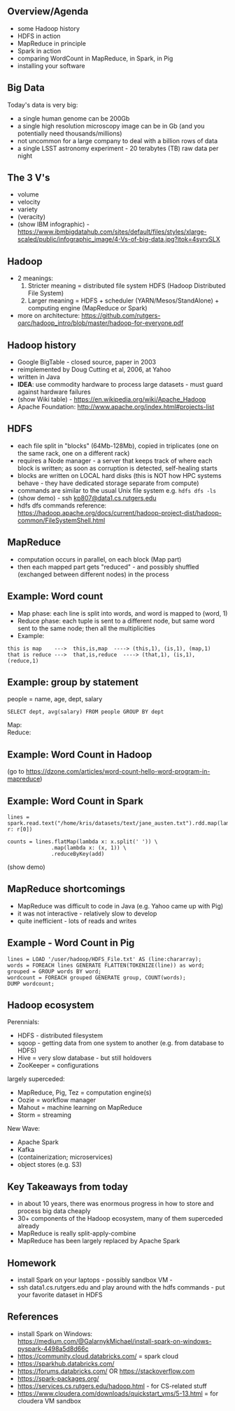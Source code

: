 ## Overview/Agenda

- some Hadoop history
- HDFS in action
- MapReduce in principle
- Spark in action
- comparing WordCount in MapReduce, in Spark, in Pig
- installing your software

## Big Data

Today's data is very big: 
- a single human genome can be 200Gb 
- a single high resolution microscopy image can be in Gb (and you potentially need thousands/millions)
- not uncommon for a large company to deal with a billion rows of data
- a single LSST astronomy experiment - 20 terabytes (TB) raw data per night

## The 3 V's

- volume
- velocity
- variety
- (veracity)
- (show IBM infographic) - https://www.ibmbigdatahub.com/sites/default/files/styles/xlarge-scaled/public/infographic_image/4-Vs-of-big-data.jpg?itok=4syrvSLX

## Hadoop

- 2 meanings: 
   1. Stricter meaning = distributed file system HDFS (Hadoop Distributed File System)
   2. Larger meaning = HDFS + scheduler (YARN/Mesos/StandAlone) + computing engine (MapReduce or Spark)
- more on architecture: https://github.com/rutgers-oarc/hadoop_intro/blob/master/hadoop-for-everyone.pdf 

## Hadoop history

- Google BigTable - closed source, paper in 2003
- reimplemented by Doug Cutting et al, 2006, at Yahoo
- written in Java
- **IDEA**: use commodity hardware to process large datasets - must guard against hardware failures
- (show Wiki table) - https://en.wikipedia.org/wiki/Apache_Hadoop 
- Apache Foundation: http://www.apache.org/index.html#projects-list  

## HDFS

- each file split in "blocks" (64Mb-128Mb), copied in triplicates (one on the same rack, one on a different rack)
- requires a Node manager - a server that keeps track of where each block is written; as soon as corruption is detected, self-healing starts
- blocks are written on LOCAL hard disks (this is NOT how HPC systems behave - they have dedicated storage separate from compute)
- commands are similar to the usual Unix file system e.g. `hdfs dfs -ls`
- (show demo) - ssh kp807@data1.cs.rutgers.edu
- hdfs dfs commands reference: https://hadoop.apache.org/docs/current/hadoop-project-dist/hadoop-common/FileSystemShell.html 

## MapReduce

- computation occurs in parallel, on each block (Map part)
- then each mapped part gets "reduced" - and possibly shuffled (exchanged between different nodes) in the process

## Example: Word count

- Map phase: each line is split into words, and word is mapped to (word, 1)
- Reduce phase: each tuple is sent to a different node, but same word sent to the same node; then all the multiplicities 
- Example: 
```
this is map    --->  this,is,map  ----> (this,1), (is,1), (map,1)
that is reduce --->  that,is,reduce  ----> (that,1), (is,1), (reduce,1)
```

## Example: group by statement

people = name, age, dept, salary
```
SELECT dept, avg(salary) FROM people GROUP BY dept
```

Map:  
Reduce: 

## Example: Word Count in Hadoop

(go to https://dzone.com/articles/word-count-hello-word-program-in-mapreduce)

## Example: Word Count in Spark

```
lines = spark.read.text("/home/kris/datasets/text/jane_austen.txt").rdd.map(lambda r: r[0])

counts = lines.flatMap(lambda x: x.split(' ')) \
              .map(lambda x: (x, 1)) \
              .reduceByKey(add)
```
(show demo)

## MapReduce shortcomings

- MapReduce was difficult to code in Java (e.g. Yahoo came up with Pig)
- it was not interactive - relatively slow to develop
- quite inefficient - lots of reads and writes


## Example - Word Count in Pig

```
lines = LOAD '/user/hadoop/HDFS_File.txt' AS (line:chararray);
words = FOREACH lines GENERATE FLATTEN(TOKENIZE(line)) as word;
grouped = GROUP words BY word;
wordcount = FOREACH grouped GENERATE group, COUNT(words);
DUMP wordcount;
```

## Hadoop ecosystem

Perennials: 
- HDFS - distributed filesystem
- sqoop - getting data from one system to another (e.g. from database to HDFS)
- Hive = very slow database - but still holdovers
- ZooKeeper = configurations

largely superceded: 
- MapReduce, Pig, Tez = computation engine(s)
- Oozie = workflow manager
- Mahout = machine learning on MapReduce
- Storm = streaming 

New Wave: 
- Apache Spark 
- Kafka
- (containerization; microservices)
- object stores (e.g. S3)

## Key Takeaways from today

- in about 10 years, there was enormous progress in how to store and process big data cheaply
- 30+ components of the Hadoop ecosystem, many of them superceded already
- MapReduce is really split-apply-combine 
- MapReduce has been largely replaced by Apache Spark

## Homework

- install Spark on your laptops - possibly sandbox VM - 
- ssh data1.cs.rutgers.edu  and play around with the hdfs commands - put your favorite dataset in HDFS

## References

- install Spark on Windows: https://medium.com/@GalarnykMichael/install-spark-on-windows-pyspark-4498a5d8d66c 
- https://community.cloud.databricks.com/  = spark cloud
- https://sparkhub.databricks.com/
- https://forums.databricks.com/    OR   https://stackoverflow.com
- https://spark-packages.org/
- https://services.cs.rutgers.edu/hadoop.html  - for CS-related stuff
- https://www.cloudera.com/downloads/quickstart_vms/5-13.html  = for cloudera VM sandbox
